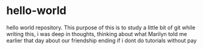 # hello-world
hello world repository. This purpose of this is to study a little bit of git
while writing this, i was deep in thoughts, thinking about what Marilyn told me earlier that day about our friendship ending if i dont do tutorials without pay
